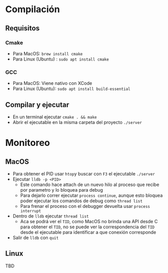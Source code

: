 # Compilación
## Requisitos
### Cmake
- Para MacOS: `brew install cmake`
- Para Linux (Ubuntu) : `sudo apt install cmake`
### GCC
- Para MacOS: Viene nativo con XCode
- Para Linux (Ubuntu): `sudo apt install build-essential`
## Compilar y ejecutar
- En un terminal ejecutar `cmake . && make`
- Abrir el ejecutable en la misma carpeta del proyecto `./server`

# Monitoreo
## MacOS
- Para obtener el PID usar `htop`y buscar con `F3` el ejecutable `./server`
- Ejecutar `lldb -p <PID>`
  - Este comando hace attach de un nuevo hilo al proceso que recibe por parametro y lo bloquea para debug
  - Para dejarlo correr ejecutar `process continue`, aunque esto bloquea poder ejecutar los comandos de debug como `thread list`
  - Para frenar el proceso con el debugger devuelta usar `process interrupt`
- Dentro de `lldb` ejecutar `thread list`
  - Aca se podrá ver el `TID`, como MacOS no brinda una API desde C para obtener el `TID`, no se puede ver la correspondencia del `TID` desde el ejecutable para identificar a que conexión corresponde
- Salir de `lldb` con `quit`

## Linux
TBD